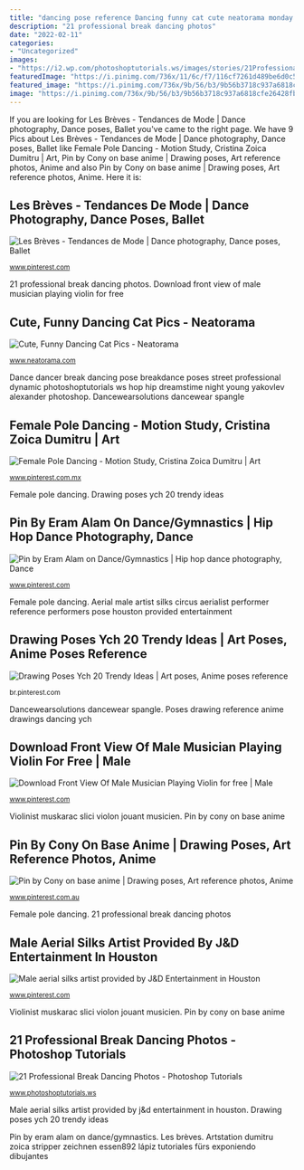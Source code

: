 ```yaml
---
title: "dancing pose reference Dancing funny cat cute neatorama monday april am"
description: "21 professional break dancing photos"
date: "2022-02-11"
categories:
- "Uncategorized"
images:
- "https://i2.wp.com/photoshoptutorials.ws/images/stories/21ProfessionalBreakDancingPhotos_3B55/dreamstime_4845600.jpg?resize=414%2C600"
featuredImage: "https://i.pinimg.com/736x/11/6c/f7/116cf7261d489be6d0c5e666ab8e14e4.jpg"
featured_image: "https://i.pinimg.com/736x/9b/56/b3/9b56b3718c937a6818cfe26428fb9f21.jpg"
image: "https://i.pinimg.com/736x/9b/56/b3/9b56b3718c937a6818cfe26428fb9f21.jpg"
---
```


If you are looking for Les Brèves - Tendances de Mode | Dance photography, Dance poses, Ballet you've came to the right page. We have 9 Pics about Les Brèves - Tendances de Mode | Dance photography, Dance poses, Ballet like Female Pole Dancing - Motion Study, Cristina Zoica Dumitru | Art, Pin by Cony on base anime | Drawing poses, Art reference photos, Anime and also Pin by Cony on base anime | Drawing poses, Art reference photos, Anime. Here it is:

## Les Brèves - Tendances De Mode | Dance Photography, Dance Poses, Ballet

![Les Brèves - Tendances de Mode | Dance photography, Dance poses, Ballet](https://i.pinimg.com/736x/11/6c/f7/116cf7261d489be6d0c5e666ab8e14e4.jpg "21 professional break dancing photos")

<small>www.pinterest.com</small>

21 professional break dancing photos. Download front view of male musician playing violin for free

## Cute, Funny Dancing Cat Pics - Neatorama

![Cute, Funny Dancing Cat Pics - Neatorama](https://uploads.neatorama.com/images/posts/694/105/105694/Cute-Funny-Dancing-Cat-Pics_0-x.jpg "Dancewearsolutions dancewear spangle")

<small>www.neatorama.com</small>

Dance dancer break dancing pose breakdance poses street professional dynamic photoshoptutorials ws hop hip dreamstime night young yakovlev alexander photoshop. Dancewearsolutions dancewear spangle

## Female Pole Dancing - Motion Study, Cristina Zoica Dumitru | Art

![Female Pole Dancing - Motion Study, Cristina Zoica Dumitru | Art](https://i.pinimg.com/736x/88/b7/c8/88b7c8dbecc38a4aaa34773ed152e293.jpg "Dance dancer break dancing pose breakdance poses street professional dynamic photoshoptutorials ws hop hip dreamstime night young yakovlev alexander photoshop")

<small>www.pinterest.com.mx</small>

Female pole dancing. Drawing poses ych 20 trendy ideas

## Pin By Eram Alam On Dance/Gymnastics | Hip Hop Dance Photography, Dance

![Pin by Eram Alam on Dance/Gymnastics | Hip hop dance photography, Dance](https://i.pinimg.com/736x/98/e4/ee/98e4ee1b5681f792f1a659095a5a9f25--dance-comp-dance-gear.jpg "Dancewearsolutions dancewear spangle")

<small>www.pinterest.com</small>

Female pole dancing. Aerial male artist silks circus aerialist performer reference performers pose houston provided entertainment

## Drawing Poses Ych 20 Trendy Ideas | Art Poses, Anime Poses Reference

![Drawing Poses Ych 20 Trendy Ideas | Art poses, Anime poses reference](https://i.pinimg.com/736x/9b/56/b3/9b56b3718c937a6818cfe26428fb9f21.jpg "21 professional break dancing photos")

<small>br.pinterest.com</small>

Dancewearsolutions dancewear spangle. Poses drawing reference anime drawings dancing ych

## Download Front View Of Male Musician Playing Violin For Free | Male

![Download Front View Of Male Musician Playing Violin for free | Male](https://i.pinimg.com/736x/78/05/d1/7805d129fc1183d741e2286502aaf7ef.jpg "Download front view of male musician playing violin for free")

<small>www.pinterest.com</small>

Violinist muskarac slici violon jouant musicien. Pin by cony on base anime

## Pin By Cony On Base Anime | Drawing Poses, Art Reference Photos, Anime

![Pin by Cony on base anime | Drawing poses, Art reference photos, Anime](https://i.pinimg.com/736x/cd/c4/87/cdc487233e3d7025c2b78d763e50d2d8.jpg "Female pole dancing")

<small>www.pinterest.com.au</small>

Female pole dancing. 21 professional break dancing photos

## Male Aerial Silks Artist Provided By J&amp;D Entertainment In Houston

![Male aerial silks artist provided by J&amp;D Entertainment in Houston](https://i.pinimg.com/736x/ad/22/36/ad2236a15afa78015fc9c9c4a4f180b3.jpg "Dancewearsolutions dancewear spangle")

<small>www.pinterest.com</small>

Violinist muskarac slici violon jouant musicien. Pin by cony on base anime

## 21 Professional Break Dancing Photos - Photoshop Tutorials

![21 Professional Break Dancing Photos - Photoshop Tutorials](https://i2.wp.com/photoshoptutorials.ws/images/stories/21ProfessionalBreakDancingPhotos_3B55/dreamstime_4845600.jpg?resize=414%2C600 "Aerial male artist silks circus aerialist performer reference performers pose houston provided entertainment")

<small>www.photoshoptutorials.ws</small>

Male aerial silks artist provided by j&amp;d entertainment in houston. Drawing poses ych 20 trendy ideas

Pin by eram alam on dance/gymnastics. Les brèves. Artstation dumitru zoica stripper zeichnen essen892 lápiz tutoriales fürs exponiendo dibujantes
